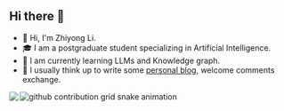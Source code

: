 ## Hi there 👋
- 👋 Hi, I'm Zhiyong Li.
- 🎓 I am a postgraduate student specializing in Artificial Intelligence.
- 🌱 I am currently learning LLMs and Knowledge graph.
- 💬 I usually think up to write some [personal blog](https://blog.csdn.net/weixin_51104915?type=blog), welcome comments exchange.

<img align="left" src="https://github-readme-stats.vercel.app/api?username=lizyshare&show_icons=true">

<picture>
  <source media="(prefers-color-scheme: dark)" srcset="https://raw.githubusercontent.com/lizyshare/lizyshare/output/github-contribution-grid-snake-dark.svg">
  <source media="(prefers-color-scheme: light)" srcset="https://raw.githubusercontent.com/lizyshare/lizyshare/output/github-contribution-grid-snake.svg">
  <img alt="github contribution grid snake animation" src="https://raw.githubusercontent.com/lizyshare/lizyshare/output/github-contribution-grid-snake.svg">
</picture>

<!--
**lizyshare/lizyshare** is a ✨ _special_ ✨ repository because its `README.md` (this file) appears on your GitHub profile.

Here are some ideas to get you started:

- 🔭 I’m currently working on ...
- 🌱 I’m currently learning ...
- 👯 I’m looking to collaborate on ...
- 🤔 I’m looking for help with ...
- 💬 Ask me about ...
- 📫 How to reach me: ...
- 😄 Pronouns: ...
- ⚡ Fun fact: ...
-->
